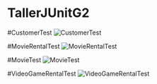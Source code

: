 # TallerJUnitG2
#CustomerTest
![CustomerTest](https://user-images.githubusercontent.com/84406857/131055594-56da231f-8abe-4def-a5ed-e1cdb46f82e2.jpeg)

#MovieRentalTest
![MovieRentalTest](https://user-images.githubusercontent.com/84406857/131055597-80cbc9f5-bdbd-40af-ace0-bfa6b2998add.jpeg)

#MovieTest
![MovieTest](https://user-images.githubusercontent.com/84406857/131055599-9a937f2d-06ee-4a0a-8b21-fc97ce5761da.jpeg)

#VideoGameRentalTest
![VideoGameRentalTest](https://user-images.githubusercontent.com/84406857/131055601-19d80d34-0b20-405a-a391-78ba5d49869d.jpeg)

